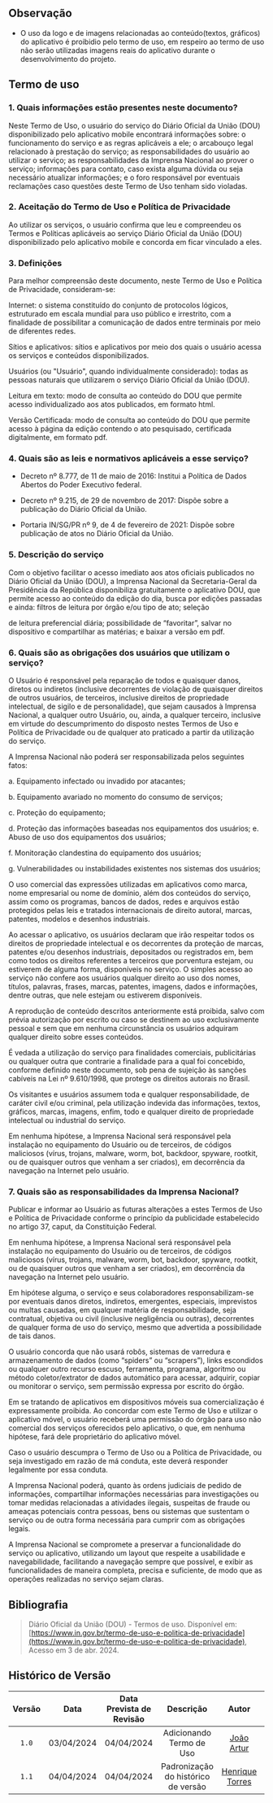 ## <a>Observação</a>

* O uso da logo e de imagens relacionadas ao conteúdo(textos, gráficos) do aplicativo é proibidio pelo termo de uso, em respeiro ao termo de uso não serão utilizadas imagens reais do aplicativo durante o desenvolvimento do projeto.

## <a>Termo de uso</a>

### 1. Quais informações estão presentes neste documento?

Neste Termo de Uso, o usuário do serviço do Diário Oficial da União (DOU) disponibilizado pelo aplicativo mobile encontrará informações sobre: o funcionamento do serviço e as regras aplicáveis a ele; o arcabouço legal relacionado à prestação do serviço; as responsabilidades do usuário ao utilizar o serviço; as responsabilidades da Imprensa Nacional ao prover o serviço; informações para contato, caso exista alguma dúvida ou seja necessário atualizar informações; e o foro responsável por eventuais reclamações caso questões deste Termo de Uso tenham sido violadas.

### 2. Aceitação do Termo de Uso e Política de Privacidade

Ao utilizar os serviços, o usuário confirma que leu e compreendeu os Termos e Políticas aplicáveis ao serviço Diário Oficial da União (DOU) disponibilizado pelo aplicativo mobile e concorda em ficar vinculado a eles.

### 3. Definições

Para melhor compreensão deste documento, neste Termo de Uso e Política de Privacidade, consideram-se:

Internet: o sistema constituído do conjunto de protocolos lógicos, estruturado em escala mundial para uso público e irrestrito, com a finalidade de possibilitar a comunicação de dados entre terminais por meio de diferentes redes.

Sítios e aplicativos: sítios e aplicativos por meio dos quais o usuário acessa os serviços e conteúdos disponibilizados.

Usuários (ou "Usuário", quando individualmente considerado): todas as pessoas naturais que utilizarem o serviço Diário Oficial da União (DOU).

Leitura em texto: modo de consulta ao conteúdo do DOU que permite acesso individualizado aos atos publicados, em formato html.

Versão Certificada: modo de consulta ao conteúdo do DOU que permite acesso à página da edição contendo o ato pesquisado, certificada digitalmente, em formato pdf.
### 4. Quais são as leis e normativos aplicáveis a esse serviço?

- Decreto nº 8.777, de 11 de maio de 2016: Institui a Política de Dados Abertos do Poder Executivo federal.

- Decreto nº 9.215, de 29 de novembro de 2017: Dispõe sobre a publicação do Diário Oficial da União.

- Portaria IN/SG/PR nº 9, de 4 de fevereiro de 2021: Dispõe sobre publicação de atos no Diário Oficial da União.

### 5. Descrição do serviço

Com o objetivo facilitar o acesso imediato aos atos oficiais publicados no Diário Oficial da União (DOU), a Imprensa Nacional da Secretaria-Geral da Presidência da República disponibiliza gratuitamente o aplicativo DOU, que permite acesso ao conteúdo da edição do dia, busca por edições passadas e ainda: filtros de leitura por órgão e/ou tipo de ato; seleção

de leitura preferencial diária; possibilidade de “favoritar”, salvar no dispositivo e compartilhar as matérias; e baixar a versão em pdf.
### 6. Quais são as obrigações dos usuários que utilizam o serviço?

O Usuário é responsável pela reparação de todos e quaisquer danos, diretos ou indiretos (inclusive decorrentes de violação de quaisquer direitos de outros usuários, de terceiros, inclusive direitos de propriedade intelectual, de sigilo e de personalidade), que sejam causados à Imprensa Nacional, a qualquer outro Usuário, ou, ainda, a qualquer terceiro, inclusive em virtude do descumprimento do disposto nestes Termos de Uso e Política de Privacidade ou de qualquer ato praticado a partir da utilização do serviço.

A Imprensa Nacional não poderá ser responsabilizada pelos seguintes fatos:

a. Equipamento infectado ou invadido por atacantes;

b. Equipamento avariado no momento do consumo de serviços;

c. Proteção do equipamento;

d. Proteção das informações baseadas nos equipamentos dos usuários; e. Abuso de uso dos equipamentos dos usuários;

f. Monitoração clandestina do equipamento dos usuários;

g. Vulnerabilidades ou instabilidades existentes nos sistemas dos usuários;

O uso comercial das expressões utilizadas em aplicativos como marca, nome empresarial ou nome de domínio, além dos conteúdos do serviço, assim como os programas, bancos de dados, redes e arquivos estão protegidos pelas leis e tratados internacionais de direito autoral, marcas, patentes, modelos e desenhos industriais.

Ao acessar o aplicativo, os usuários declaram que irão respeitar todos os direitos de propriedade intelectual e os decorrentes da proteção de marcas, patentes e/ou desenhos industriais, depositados ou registrados em, bem como todos os direitos referentes a terceiros que porventura estejam, ou estiverem de alguma forma, disponíveis no serviço. O simples acesso ao serviço não confere aos usuários qualquer direito ao uso dos nomes, títulos, palavras, frases, marcas, patentes, imagens, dados e informações, dentre outras, que nele estejam ou estiverem disponíveis.

A reprodução de conteúdo descritos anteriormente está proibida, salvo com prévia autorização por escrito ou caso se destinem ao uso exclusivamente pessoal e sem que em nenhuma circunstância os usuários adquiram qualquer direito sobre esses conteúdos.

É vedada a utilização do serviço para finalidades comerciais, publicitárias ou qualquer outra que contrarie a finalidade para a qual foi concebido, conforme definido neste documento, sob pena de sujeição às sanções cabíveis na Lei nº 9.610/1998, que protege os direitos autorais no Brasil.

Os visitantes e usuários assumem toda e qualquer responsabilidade, de caráter civil e/ou criminal, pela utilização indevida das informações, textos, gráficos, marcas, imagens, enfim, todo e qualquer direito de propriedade intelectual ou industrial do serviço.

Em nenhuma hipótese, a Imprensa Nacional será responsável pela instalação no equipamento do Usuário ou de terceiros, de códigos maliciosos (vírus, trojans, malware, worm, bot, backdoor, spyware, rootkit, ou de quaisquer outros que venham a ser criados), em decorrência da navegação na Internet pelo usuário.

### 7. Quais são as responsabilidades da Imprensa Nacional?

Publicar e informar ao Usuário as futuras alterações a estes Termos de Uso e Política de Privacidade conforme o princípio da publicidade estabelecido no artigo 37, caput, da Constituição Federal.

Em nenhuma hipótese, a Imprensa Nacional será responsável pela instalação no equipamento do Usuário ou de terceiros, de códigos maliciosos (vírus, trojans, malware, worm, bot, backdoor, spyware, rootkit, ou de quaisquer outros que venham a ser criados), em decorrência da navegação na Internet pelo usuário.

Em hipótese alguma, o serviço e seus colaboradores responsabilizam-se por eventuais danos diretos, indiretos, emergentes, especiais, imprevistos ou multas causadas, em qualquer matéria de responsabilidade, seja contratual, objetiva ou civil (inclusive negligência ou outras), decorrentes de qualquer forma de uso do serviço, mesmo que advertida a possibilidade de tais danos.

O usuário concorda que não usará robôs, sistemas de varredura e armazenamento de dados (como “spiders” ou “scrapers”), links escondidos ou qualquer outro recurso escuso, ferramenta, programa, algoritmo ou método coletor/extrator de dados automático para acessar, adquirir, copiar ou monitorar o serviço, sem permissão expressa por escrito do órgão.

Em se tratando de aplicativos em dispositivos móveis sua comercialização é expressamente proibida. Ao concordar com este Termo de Uso e utilizar o aplicativo móvel, o usuário receberá uma permissão do órgão para uso não comercial dos serviços oferecidos pelo aplicativo, o que, em nenhuma hipótese, fará dele proprietário do aplicativo móvel.

Caso o usuário descumpra o Termo de Uso ou a Política de Privacidade, ou seja investigado em razão de má conduta, este deverá responder legalmente por essa conduta.

A Imprensa Nacional poderá, quanto às ordens judiciais de pedido de informações, compartilhar informações necessárias para investigações ou tomar medidas relacionadas a atividades ilegais, suspeitas de fraude ou ameaças potenciais contra pessoas, bens ou sistemas que sustentam o serviço ou de outra forma necessária para cumprir com as obrigações legais.

A Imprensa Nacional se compromete a preservar a funcionalidade do serviço ou aplicativo, utilizando um layout que respeite a usabilidade e navegabilidade, facilitando a navegação sempre que possível, e exibir as funcionalidades de maneira completa, precisa e suficiente, de modo que as operações realizadas no serviço sejam claras.

## <a>Bibliografia</a>

> Diário Oficial da União (DOU) - Termos de uso. Disponível em: [https://www.in.gov.br/termo-de-uso-e-politica-de-privacidade](https://www.in.gov.br/termo-de-uso-e-politica-de-privacidade), Acesso em 3 de abr. 2024.

## <a>Histórico de Versão</a>
|Versão|Data|Data Prevista de Revisão|Descrição|Autor|Revisor|
| :------: | :----------: |:-----------: | :-----------: | :---------: |:---------: |
|`1.0`|03/04/2024|04/04/2024|Adicionando Termo de Uso | [João Artur](https://github.com/joao-artl)|[Diego Sousa](https://github.com/DiegoSousaLeite)|
|`1.1`| 04/04/2024 | 04/04/2024 | Padronização do histórico de versão | [Henrique Torres](https://github.com/henriqtorresl) | [Arthur Alves](https://github.com/arthrok) |